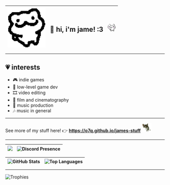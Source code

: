 <img src="images/funne_cat.png" style="width: 120px;"> | <h2>💬 hi, i'm jame! :3</h2> | <img src="images/toro_wave.gif" style="width: 25px;">
|-|-|-|

---

## 💗 interests
- 🎮 indie games
- 🤖 low-level game dev
- 🎞️ video editing
- 🎥 film and cinematography
- 🎵 music production
- 🎶 music in general

---

See more of my stuff here! 👉 **<https://o7q.github.io/james-stuff>** <img src="images/cat_dance.gif" style="width: 30px;">

---

<img src="images/sly.gif" style="width: 350px"> | ![**Discord Presence**](https://lanyard.cnrad.dev/api/307269599680790528?bg=000000)
|-|-|

![**GitHub Stats**](https://github-readme-stats.vercel.app/api?username=o7q&bg_color=000000&title_color=F5B5AB&text_color=FFF7E3&icon_color=F5B5AB&hide_border=true&show_icons=true&count_private=true) | ![**Top Languages**](https://github-readme-stats.vercel.app/api/top-langs/?username=o7q&bg_color=000000&title_color=F5B5AB&text_color=FFF7E3&icon_color=F5B5AB&hide_border=true&layout=compact&langs_count=8)
|-|-|

---

![**Trophies**](https://github-profile-trophy.vercel.app/?username=o7q&theme=dark_lover&no-frame=true&no-bg=true&rank=-?)
